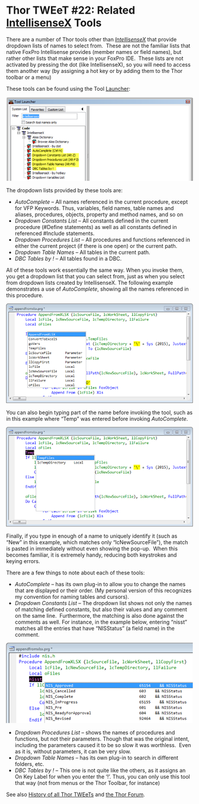 ﻿Thor TWEeT #22: Related [IntellisenseX](https://github.com/VFPX/IntelliSenseX) Tools
===

There are a number of Thor tools other than [_IntellisenseX_](https://github.com/VFPX/IntelliSenseX) that provide dropdown lists of names to select from.  These are not the familiar lists that native FoxPro Intellisense provides (member names or field names), but rather other lists that make sense in your FoxPro IDE.  These lists are not activated by pressing the dot (like IntellisenseX), so you will need to access them another way (by assigning a hot key or by adding them to the Thor toolbar or a menu)

These tools can be found using the Tool [Launcher](../Thor_launcher.md):

![](Images/Tweet22a.png)

The dropdown lists provided by these tools are:

*   _AutoComplete_ – All names referenced in the current procedure, except for VFP Keywords. Thus, variables, field names, table names and aliases, procedures, objects, property and method names, and so on
*   _Dropdown Constants List –_ All constants defined in the current procedure (#Define statements) as well as all constants defined in referenced #Include statements.
*   _Dropdown Procedures List –_ All procedures and functions referenced in either the current project (if there is one open) or the current path.
*   _Dropdown Table Names –_ All tables in the current path.
*   _DBC Tables by ! –_ All tables found in a DBC.

All of these tools work essentially the same way. When you invoke them, you get a dropdown list that you can select from, just as when you select from dropdown lists created by IntellisenseX. The following example demonstrates a use of _AutoComplete_, showing all the names referenced in this procedure.

![](Images/Tweet22b.png)

You can also begin typing part of the name before invoking the tool, such as in this example where “Temp” was entered before invoking _AutoComplete_.

![](Images/Tweet22c.png)

Finally, if you type in enough of a name to uniquely identify it (such as “New” in this example, which matches only “lcNewSourceFile”), the match is pasted in immediately without even showing the pop-up.  When this becomes familiar, it is extremely handy, reducing both keystrokes and keying errors.

There are a few things to note about each of these tools:

*   _AutoComplete_ – has its own plug-in to allow you to change the names that are displayed or their order. (My personal version of this recognizes my convention for naming tables and cursors).
*   _Dropdown Constants List –_ The dropdown list shows not only the names of matching defined constants, but also their values and any comment on the same line.  Furthermore, the matching is also done against the comments as well. For instance, in the example below, entering “nisst” matches all the entries that have “NISStatus” (a field name) in the comment.

![](Images/Tweet22d.png)

*   _Dropdown Procedures List –_ shows the names of procedures and functions, but not their parameters. Though that was the original intent,  including the parameters caused it to be so slow it was worthless.  Even as it is, without parameters, it can be very slow.
*   _Dropdown Table Names –_ has its own plug-in to search in different folders, etc.
*   _DBC Tables by ! –_ This one is not quite like the others, as it assigns an On Key Label for when you enter the ‘!’. Thus, you can only use this tool that way (not from menus or the Thor Toolbar, for instance)

See also [History of all Thor TWEeTs](../TWEeTs.md) and [the Thor Forum](https://groups.google.com/forum/?fromgroups#!forum/FoxProThor).
